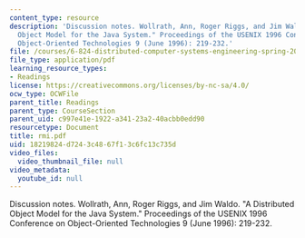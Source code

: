 ```yaml
---
content_type: resource
description: 'Discussion notes. Wollrath, Ann, Roger Riggs, and Jim Waldo. "A Distributed
  Object Model for the Java System." Proceedings of the USENIX 1996 Conference on
  Object-Oriented Technologies 9 (June 1996): 219-232.'
file: /courses/6-824-distributed-computer-systems-engineering-spring-2006/18219824d7243c4867f13c6fc13c735d_rmi.pdf
file_type: application/pdf
learning_resource_types:
- Readings
license: https://creativecommons.org/licenses/by-nc-sa/4.0/
ocw_type: OCWFile
parent_title: Readings
parent_type: CourseSection
parent_uid: c997e41e-1922-a341-23a2-40acbb0edd90
resourcetype: Document
title: rmi.pdf
uid: 18219824-d724-3c48-67f1-3c6fc13c735d
video_files:
  video_thumbnail_file: null
video_metadata:
  youtube_id: null
---
```

Discussion notes. Wollrath, Ann, Roger Riggs, and Jim Waldo. "A Distributed Object Model for the Java System." Proceedings of the USENIX 1996 Conference on Object-Oriented Technologies 9 (June 1996): 219-232.